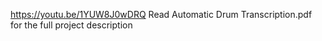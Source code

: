 https://youtu.be/1YUW8J0wDRQ
Read Automatic Drum Transcription.pdf for the full project description
